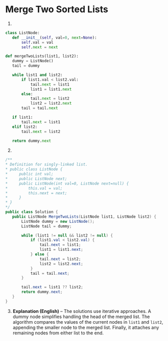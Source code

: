 # Merge Two Sorted Lists

1.
 ```python
class ListNode:
    def __init__(self, val=0, next=None):
        self.val = val
        self.next = next

def mergeTwoLists(list1, list2):
    dummy = ListNode()
    tail = dummy

    while list1 and list2:
        if list1.val < list2.val:
            tail.next = list1
            list1 = list1.next
        else:
            tail.next = list2
            list2 = list2.next
        tail = tail.next

    if list1:
        tail.next = list1
    elif list2:
        tail.next = list2

    return dummy.next
```
2.
 ```csharp
/**
 * Definition for singly-linked list.
 * public class ListNode {
 *     public int val;
 *     public ListNode next;
 *     public ListNode(int val=0, ListNode next=null) {
 *         this.val = val;
 *         this.next = next;
 *     }
 * }
 */
public class Solution {
    public ListNode MergeTwoLists(ListNode list1, ListNode list2) {
        ListNode dummy = new ListNode();
        ListNode tail = dummy;

        while (list1 != null && list2 != null) {
            if (list1.val < list2.val) {
                tail.next = list1;
                list1 = list1.next;
            } else {
                tail.next = list2;
                list2 = list2.next;
            }
            tail = tail.next;
        }

        tail.next = list1 ?? list2;
        return dummy.next;
    }
}
```
3. **Explanation (English)** – The solutions use iterative approaches.  A dummy node simplifies handling the head of the merged list.  The algorithm compares the values of the current nodes in `list1` and `list2`, appending the smaller node to the merged list.  Finally, it attaches any remaining nodes from either list to the end.
	